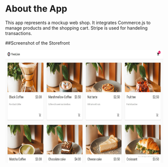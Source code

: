 # About the App
This app represents a mockup web shop. It integrates Commerce.js to manage products and the shopping cart. Stripe is used for handeling transactions.

##Screenshot of the Storefront
<div>
  <img style="vertical-align:middle" src="https://github.com/CruseoGithub/React_Commerce_App/blob/master/documentation/Screenshot_Storefront.JPG" width="700" height="360" />
</div>
